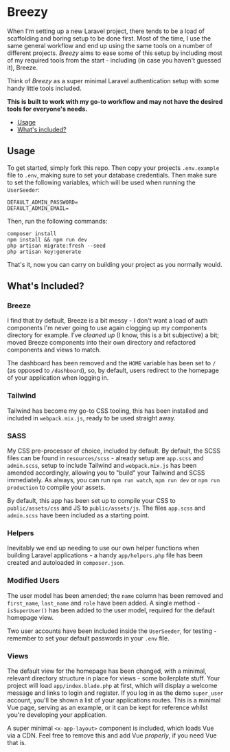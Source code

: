 # Breezy

When I'm setting up a new Laravel project, there tends to be a load of scaffolding and boring setup to be done first. Most of the time, I
use the same general workflow and end up using the same tools on a number of different projects. *Breezy* aims to ease some of this setup by including
most of my required tools from the start - including (in case you haven't guessed it), Breeze.

Think of *Breezy* as a super minimal Laravel authentication setup with some handy little tools included.

**This is built to work with my go-to workflow and may not have the desired tools for everyone's needs.**

- <a href="#usage">Usage</a>
- <a href="#included">What's included?</a>

<div id="usage"></div>

##  Usage

To get started, simply fork this repo. Then copy your projects `.env.example` file to `.env`, making sure to set your 
database credentials. Then make sure to set the following variables, which will be used when running the `UserSeeder`:

```
DEFAULT_ADMIN_PASSWORD=
DEFAULT_ADMIN_EMAIL=
```

Then, run the following commands:
```
composer install
npm install && npm run dev
php artisan migrate:fresh --seed
php artisan key:generate
```

That's it, now you can carry on building your project as you normally would.

<div id="included"></div>

## What's Included?

### Breeze

I find that by default, Breeze is a bit messy - I don't want a load of auth components I'm never going to
use again clogging up my components directory for example. I've *cleaned up* (I know, this is a bit subjective) a bit; moved
Breeze components into their own directory and refactored components and views to match.

The dashboard has been removed and the `HOME` variable has been set to `/` (as opposed to `/dashboard`), so, by default, 
users redirect to the homepage of your application when logging in.

### Tailwind

Tailwind has become my go-to CSS tooling, this has been installed and included in `webpack.mix.js`, ready to be used straight
away.

### SASS

My CSS pre-processor of choice, included by default. By default, the SCSS files can be found in `resources/scss` - 
already setup are `app.scss` and `admin.scss`, setup to include Tailwind and `webpack.mix.js` has been amended accordingly, 
allowing you to "build" your Tailwind and SCSS immediately. As always, you can run `npm run watch`, `npm run dev` or 
`npm run production` to compile your assets.

By default, this app has been set up to compile your CSS to `public/assets/css` and JS to `public/assets/js`. The files `app.scss` and
`admin.scss` have been included as a starting point.

### Helpers

Inevitably we end up needing to use our own helper functions when building Laravel applications - a handy `app/helpers.php` file
has been created and autoloaded in `composer.json`.

### Modified Users

The user model has been amended; the `name` column has been removed and `first_name`, `last_name` and `role` have been added.
A single method - `isSuperUser()` has been added to the user model, required for the default homepage view.

Two user accounts have been included inside the `UserSeeder`, for testing - remember to set your default passwords in your `.env` 
file.

### Views

The default view for the homepage has been changed, with a minimal, relevant directory structure in place for views - some boilerplate stuff.
Your project will load `app/index.blade.php` at first, which will display a welcome message and links to login and register. If you log in as the
demo `super_user` account, you'll be shown a list of your applications routes. This is a minimal Vue page, serving as an example, or it can be kept
for reference whilst you're developing your application.

A super minimal `<x-app-layout>` component is included, which loads Vue via a CDN. Feel free to remove this and add Vue *properly*, if you 
need Vue that is.

